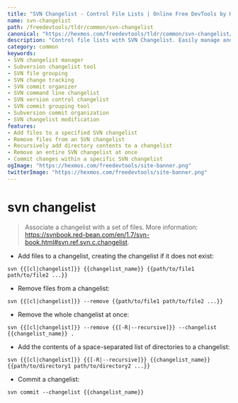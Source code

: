 ```yaml
---
title: "SVN Changelist - Control File Lists | Online Free DevTools by Hexmos"
name: svn-changelist
path: /freedevtools/tldr/common/svn-changelist
canonical: "https://hexmos.com/freedevtools/tldr/common/svn-changelist/"
description: "Control file lists with SVN Changelist. Easily manage and organize changes within your Subversion repository. Free online tool, no registration required."
category: common
keywords:
- SVN changelist manager
- Subversion changelist tool
- SVN file grouping
- SVN change tracking
- SVN commit organizer
- SVN command line changelist
- SVN version control changelist
- SVN commit grouping tool
- Subversion commit organization
- SVN changelist modification
features:
- Add files to a specified SVN changelist
- Remove files from an SVN changelist
- Recursively add directory contents to a changelist
- Remove an entire SVN changelist at once
- Commit changes within a specific SVN changelist
ogImage: "https://hexmos.com/freedevtools/site-banner.png"
twitterImage: "https://hexmos.com/freedevtools/site-banner.png"
---
```


# svn changelist

> Associate a changelist with a set of files.
> More information: <https://svnbook.red-bean.com/en/1.7/svn-book.html#svn.ref.svn.c.changelist>.

- Add files to a changelist, creating the changelist if it does not exist:

`svn {{[cl|changelist]}} {{changelist_name}} {{path/to/file1 path/to/file2 ...}}`

- Remove files from a changelist:

`svn {{[cl|changelist]}} --remove {{path/to/file1 path/to/file2 ...}}`

- Remove the whole changelist at once:

`svn {{[cl|changelist]}} --remove {{[-R|--recursive]}} --changelist {{changelist_name}} .`

- Add the contents of a space-separated list of directories to a changelist:

`svn {{[cl|changelist]}} {{[-R|--recursive]}} {{changelist_name}} {{path/to/directory1 path/to/directory2 ...}}`

- Commit a changelist:

`svn commit --changelist {{changelist_name}}`
